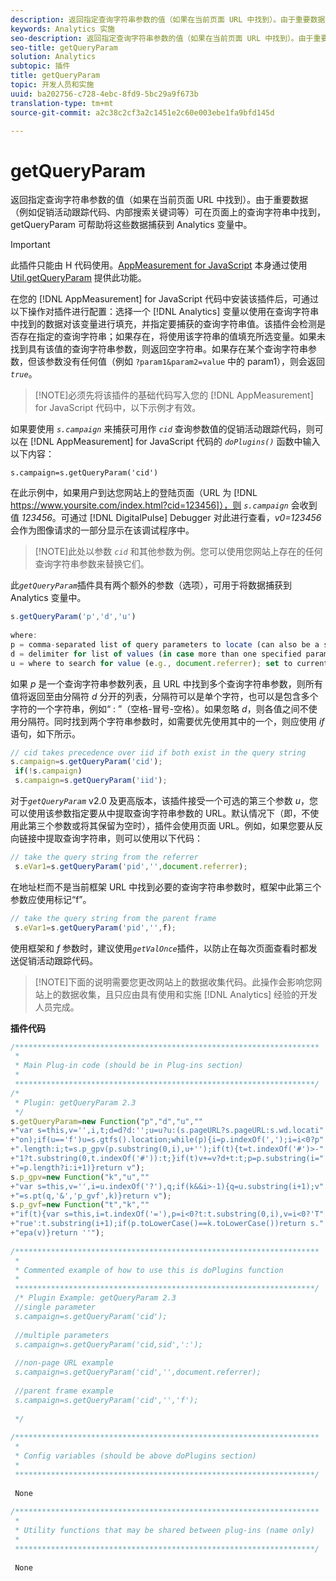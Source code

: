 ```yaml
---
description: 返回指定查询字符串参数的值（如果在当前页面 URL 中找到）。由于重要数据（例如促销活动跟踪代码、内部搜索关键词等）可在页面上的查询字符串中找到，getQueryParam 可帮助将这些数据捕获到 Analytics 变量中。
keywords: Analytics 实施
seo-description: 返回指定查询字符串参数的值（如果在当前页面 URL 中找到）。由于重要数据（例如促销活动跟踪代码、内部搜索关键词等）可在页面上的查询字符串中找到，getQueryParam 可帮助将这些数据捕获到 Analytics 变量中。
seo-title: getQueryParam
solution: Analytics
subtopic: 插件
title: getQueryParam
topic: 开发人员和实施
uuid: ba202756-c728-4ebc-8fd9-5bc29a9f673b
translation-type: tm+mt
source-git-commit: a2c38c2cf3a2c1451e2c60e003ebe1fa9bfd145d

---
```



# getQueryParam

返回指定查询字符串参数的值（如果在当前页面 URL 中找到）。由于重要数据（例如促销活动跟踪代码、内部搜索关键词等）可在页面上的查询字符串中找到，getQueryParam 可帮助将这些数据捕获到 Analytics 变量中。

>[!IMPORTANT]
>
>此插件只能由 H 代码使用。[AppMeasurement for JavaScript](../../../implement/js-implementation/c-appmeasurement-js/appmeasure-mjs.md#concept_F3957D7093A94216BD79F35CFC1557E8) 本身通过使用 [Util.getQueryParam](../../../implement/js-implementation/util-getqueryparam.md#concept_763AD2621BB44A3990204BE72D3C9FA5) 提供此功能。

在您的 [!DNL AppMeasurement] for JavaScript 代码中安装该插件后，可通过以下操作对插件进行配置：选择一个 [!DNL Analytics] 变量以使用在查询字符串中找到的数据对该变量进行填充，并指定要捕获的查询字符串值。该插件会检测是否存在指定的查询字符串；如果存在，将使用该字符串的值填充所选变量。如果未找到具有该值的查询字符串参数，则返回空字符串。如果存在某个查询字符串参数，但该参数没有任何值（例如 `?param1&param2=value` 中的 param1），则会返回 *`true`*。

> [!NOTE]必须先将该插件的基础代码写入您的 [!DNL AppMeasurement] for JavaScript 代码中，以下示例才有效。

如果要使用 *`s.campaign`* 来捕获可用作 *`cid`* 查询参数值的促销活动跟踪代码，则可以在 [!DNL AppMeasurement] for JavaScript 代码的 *`doPlugins()`* 函数中输入以下内容：

`s.campaign=s.getQueryParam('cid')`

在此示例中，如果用户到达您网站上的登陆页面（URL 为 [!DNL https://www.yoursite.com/index.html?cid=123456]），则 *`s.campaign`* 会收到值 *123456*。可通过 [!DNL DigitalPulse] Debugger 对此进行查看，*v0=123456* 会作为图像请求的一部分显示在该调试程序中。

> [!NOTE]此处以参数 *`cid`* 和其他参数为例。您可以使用您网站上存在的任何查询字符串参数来替换它们。

此&#x200B;*`getQueryParam`*&#x200B;插件具有两个额外的参数（选项），可用于将数据捕获到 Analytics 变量中。

```js
s.getQueryParam('p','d','u') 
 
where: 
p = comma-separated list of query parameters to locate (can also be a single value with no comma) 
d = delimiter for list of values (in case more than one specified parameter is found) 
u = where to search for value (e.g., document.referrer); set to current page URL by default
```

如果 *p* 是一个查询字符串参数列表，且 URL 中找到多个查询字符串参数，则所有值将返回至由分隔符 *d* 分开的列表，分隔符可以是单个字符，也可以是包含多个字符的一个字符串，例如“ : ”（空格-冒号-空格）。如果忽略 *d*，则各值之间不使用分隔符。同时找到两个字符串参数时，如需要优先使用其中的一个，则应使用 *if* 语句，如下所示。

```js
// cid takes precedence over iid if both exist in the query string 
s.campaign=s.getQueryParam('cid'); 
 if(!s.campaign) 
 s.campaign=s.getQueryParam('iid'); 
```

对于&#x200B;*`getQueryParam`* v2.0 及更高版本，该插件接受一个可选的第三个参数 *u*，您可以使用该参数指定要从中提取查询字符串参数的 URL。默认情况下（即，不使用此第三个参数或将其保留为空时），插件会使用页面 URL。例如，如果您要从反向链接中提取查询字符串，则可以使用以下代码：

```js
// take the query string from the referrer 
 s.eVar1=s.getQueryParam('pid','',document.referrer); 
```

在地址栏而不是当前框架 URL 中找到必要的查询字符串参数时，框架中此第三个参数应使用标记“f”。

```js
// take the query string from the parent frame 
 s.eVar1=s.getQueryParam('pid','',f); 
```

使用框架和 *f* 参数时，建议使用&#x200B;*`getValOnce`*&#x200B;插件，以防止在每次页面查看时都发送促销活动跟踪代码。

> [!NOTE]下面的说明需要您更改网站上的数据收集代码。此操作会影响您网站上的数据收集，且只应由具有使用和实施 [!DNL Analytics] 经验的开发人员完成。

**插件代码**

```js
/******************************************************************** 
 * 
 * Main Plug-in code (should be in Plug-ins section) 
 * 
 *******************************************************************/ 
/* 
 * Plugin: getQueryParam 2.3 
 */ 
s.getQueryParam=new Function("p","d","u","" 
+"var s=this,v='',i,t;d=d?d:'';u=u?u:(s.pageURL?s.pageURL:s.wd.locati" 
+"on);if(u=='f')u=s.gtfs().location;while(p){i=p.indexOf(',');i=i<0?p" 
+".length:i;t=s.p_gpv(p.substring(0,i),u+'');if(t){t=t.indexOf('#')>-" 
+"1?t.substring(0,t.indexOf('#')):t;}if(t)v+=v?d+t:t;p=p.substring(i=" 
+"=p.length?i:i+1)}return v"); 
s.p_gpv=new Function("k","u","" 
+"var s=this,v='',i=u.indexOf('?'),q;if(k&&i>-1){q=u.substring(i+1);v" 
+"=s.pt(q,'&','p_gvf',k)}return v"); 
s.p_gvf=new Function("t","k","" 
+"if(t){var s=this,i=t.indexOf('='),p=i<0?t:t.substring(0,i),v=i<0?'T" 
+"rue':t.substring(i+1);if(p.toLowerCase()==k.toLowerCase())return s." 
+"epa(v)}return ''"); 
 
/******************************************************************** 
 * 
 * Commented example of how to use this is doPlugins function 
 * 
 *******************************************************************/ 
 /* Plugin Example: getQueryParam 2.3 
 //single parameter 
 s.campaign=s.getQueryParam('cid'); 
 
 //multiple parameters 
 s.campaign=s.getQueryParam('cid,sid',':'); 
 
 //non-page URL example 
 s.campaign=s.getQueryParam('cid','',document.referrer); 
 
 //parent frame example 
 s.campaign=s.getQueryParam('cid','','f'); 
 
 */ 
 
/******************************************************************** 
 * 
 * Config variables (should be above doPlugins section) 
 * 
 *******************************************************************/ 
 
 None 
 
/******************************************************************** 
 * 
 * Utility functions that may be shared between plug-ins (name only) 
 * 
 *******************************************************************/ 
  
 None
```

